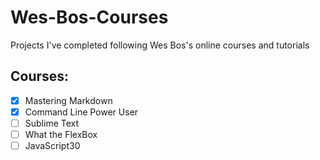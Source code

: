 
# Wes-Bos-Courses
Projects I've completed following Wes Bos's online courses and tutorials

## Courses:
- [x] Mastering Markdown
- [x] Command Line Power User
- [ ] Sublime Text 
- [ ] What the FlexBox
- [ ] JavaScript30